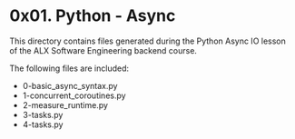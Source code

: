 # 0x01. Python - Async

This directory contains files generated during the Python Async IO lesson of the ALX Software Engineering backend course.

The following files are included:

- 0-basic_async_syntax.py
- 1-concurrent_coroutines.py
- 2-measure_runtime.py
- 3-tasks.py
- 4-tasks.py